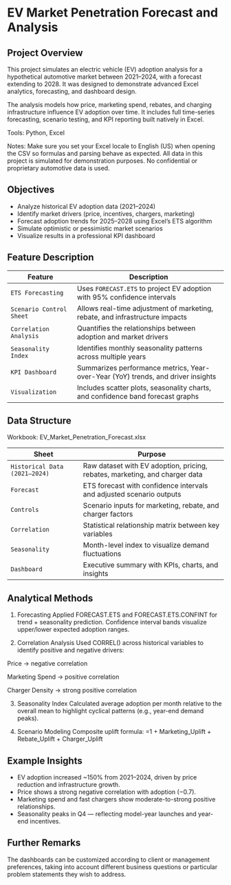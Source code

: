 # EV Market Penetration Forecast and Analysis

## Project Overview

This project simulates an electric vehicle (EV) adoption analysis for a hypothetical automotive market between 2021–2024, with a forecast extending to 2028.
It was designed to demonstrate advanced Excel analytics, forecasting, and dashboard design.

The analysis models how price, marketing spend, rebates, and charging infrastructure influence EV adoption over time.
It includes full time-series forecasting, scenario testing, and KPI reporting built natively in Excel.

Tools: Python, Excel

Notes: Make sure you set your Excel locale to English (US) when opening the CSV so formulas and parsing behave as expected. All data in this project is simulated for demonstration purposes. No confidential or proprietary automotive data is used.

## Objectives

- Analyze historical EV adoption data (2021–2024)
- Identify market drivers (price, incentives, chargers, marketing)
- Forecast adoption trends for 2025–2028 using Excel’s ETS algorithm
- Simulate optimistic or pessimistic market scenarios
- Visualize results in a professional KPI dashboard

## Feature Description

| Feature                    | Description                                                                     |
| -------------------------- | ------------------------------------------------------------------------------- |
| `ETS Forecasting`       | Uses `FORECAST.ETS` to project EV adoption with 95% confidence intervals        |
| `Scenario Control Sheet` | Allows real-time adjustment of marketing, rebate, and infrastructure impacts    |
| `Correlation Analysis`  | Quantifies the relationships between adoption and market drivers                |
| `Seasonality Index`     | Identifies monthly seasonality patterns across multiple years                   |
| `KPI Dashboard`          | Summarizes performance metrics, Year-over-Year (YoY) trends, and driver insights                 |
| `Visualization`          | Includes scatter plots, seasonality charts, and confidence band forecast graphs |


## Data Structure

Workbook: EV_Market_Penetration_Forecast.xlsx

| Sheet                         | Purpose                                                                     |
| ----------------------------- | --------------------------------------------------------------------------- |
| `Historical Data (2021–2024)` | Raw dataset with EV adoption, pricing, rebates, marketing, and charger data |
| `Forecast`                    | ETS forecast with confidence intervals and adjusted scenario outputs        |
| `Controls`                    | Scenario inputs for marketing, rebate, and charger factors                  |
| `Correlation`                 | Statistical relationship matrix between key variables                       |
| `Seasonality`                 | Month-level index to visualize demand fluctuations                          |
| `Dashboard`                   | Executive summary with KPIs, charts, and insights                           |

## Analytical Methods

1. Forecasting
Applied FORECAST.ETS and FORECAST.ETS.CONFINT for trend + seasonality prediction.
Confidence interval bands visualize upper/lower expected adoption ranges.

2. Correlation Analysis
Used CORREL() across historical variables to identify positive and negative drivers:

Price → negative correlation

Marketing Spend → positive correlation

Charger Density → strong positive correlation

3. Seasonality Index
Calculated average adoption per month relative to the overall mean to highlight cyclical patterns (e.g., year-end demand peaks).

4. Scenario Modeling
Composite uplift formula:
=1 + Marketing_Uplift + Rebate_Uplift + Charger_Uplift

## Example Insights

- EV adoption increased ~150% from 2021–2024, driven by price reduction and infrastructure growth.
- Price shows a strong negative correlation with adoption (−0.7).
- Marketing spend and fast chargers show moderate-to-strong positive relationships.
- Seasonality peaks in Q4 — reflecting model-year launches and year-end incentives.

## Further Remarks

The dashboards can be customized according to client or management preferences, taking into account different business questions or particular problem statements they wish to address.
